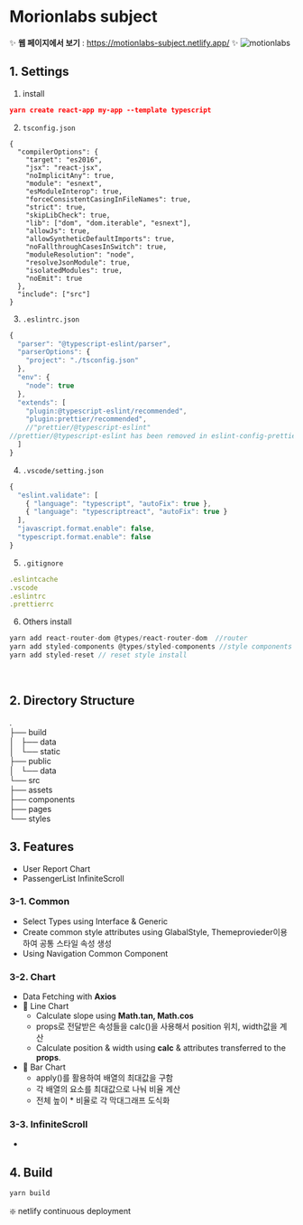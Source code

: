 # Morionlabs subject
✨ **웹 페이지에서 보기** : https://motionlabs-subject.netlify.app/
✨ 
![motionlabs](https://user-images.githubusercontent.com/88074487/149668589-8f98bb5a-5bca-488a-aa4c-20257ade02dc.gif)


## 1. Settings
1. install

```json
yarn create react-app my-app --template typescript
```

2. `tsconfig.json`

```
{
  "compilerOptions": {
    "target": "es2016",
    "jsx": "react-jsx",
    "noImplicitAny": true,
    "module": "esnext",
    "esModuleInterop": true,
    "forceConsistentCasingInFileNames": true,
    "strict": true,
    "skipLibCheck": true,
    "lib": ["dom", "dom.iterable", "esnext"],
    "allowJs": true,
    "allowSyntheticDefaultImports": true,
    "noFallthroughCasesInSwitch": true,
    "moduleResolution": "node",
    "resolveJsonModule": true,
    "isolatedModules": true,
    "noEmit": true
  },
  "include": ["src"]
}
```

3. `.eslintrc.json`

```jsx
{
  "parser": "@typescript-eslint/parser",
  "parserOptions": {
    "project": "./tsconfig.json"
  },
  "env": {
    "node": true
  },
  "extends": [
    "plugin:@typescript-eslint/recommended",
    "plugin:prettier/recommended",
    //"prettier/@typescript-eslint" 
//prettier/@typescript-eslint has been removed in eslint-config-prettier v8.0.0.
  ]
}
```

4. `.vscode/setting.json`

```jsx
{
  "eslint.validate": [
    { "language": "typescript", "autoFix": true },
    { "language": "typescriptreact", "autoFix": true }
  ],
  "javascript.format.enable": false,
  "typescript.format.enable": false
}
```

5. `.gitignore`

```jsx
.eslintcache
.vscode
.eslintrc
.prettierrc
```

6. Others install

```jsx
yarn add react-router-dom @types/react-router-dom  //router
yarn add styled-components @types/styled-components //style components
yarn add styled-reset // reset style install
```
<br />

## 2. Directory Structure
.<br />
├── build <br />
│   ├── data <br />
│   └── static <br />
├── public <br />
│   └── data <br />
└── src <br />
    ├── assets <br />
    ├── components <br />
    ├── pages <br />
    └── styles <br />

## 3. Features
- User Report Chart 
- PassengerList InfiniteScroll

### 3-1. Common
- Select Types using Interface & Generic
- Create common style attributes using GlabalStyle, Themeprovieder이용하여 공통 스타일 속성 생성
- Using Navigation Common Component

### 3-2. Chart
- Data Fetching with **Axios**
- 📎 Line Chart
  - Calculate slope using **Math.tan, Math.cos**
  - props로 전달받은 속성들을 calc()을 사용해서 position 위치, width값을 계산
  - Calculate position & width using **calc** & attributes transferred to the **props**.
- 📎 Bar Chart
  - apply()를 활용하여 배열의 최대값을 구함
  - 각 배열의 요소를 최대값으로 나눠 비율 계산
  - 전체 높이 * 비율로 각 막대그래프 도식화

### 3-3. InfiniteScroll
- 

## 4. Build
```jsx
yarn build
```
❇️ netlify continuous deployment

